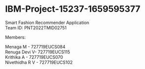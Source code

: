 # IBM-Project-15237-1659595377
Smart Fashion Recommender Application  <br/>
Team ID: PNT2022TMID02751

Members:

Menaga M  - 727719EUCS084 <br/>
Renuga Devi V- 727719EUCS115 <br/>
Krithika A - 727719EUCS070  <br/>
Nivethidha R V - 727719EUCS102  <br/>
